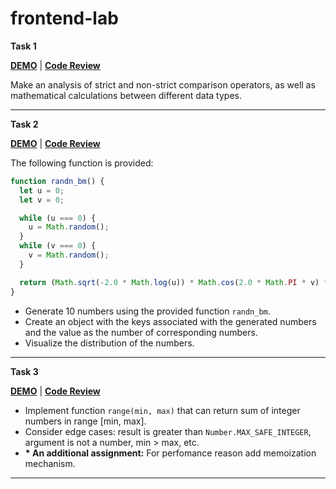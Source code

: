 # frontend-lab

**Task 1**

**[DEMO](https://leonidshatilo.github.io/frontend-lab/task-01-type-comparison/index)** | **[Code Review](https://github.com/LeonidShatilo/frontend-lab/tree/master/task-01-type-comparison)**

Make an analysis of strict and non-strict comparison operators, as well as mathematical calculations between different data types.

---

**Task 2**

**[DEMO](https://leonidshatilo.github.io/frontend-lab/task-02-object-gauss/index)** | **[Code Review](https://github.com/LeonidShatilo/frontend-lab/tree/master/task-02-object-gauss)**

The following function is provided:

```javascript
function randn_bm() {
  let u = 0;
  let v = 0;

  while (u === 0) {
    u = Math.random();
  }
  while (v === 0) {
    v = Math.random();
  }

  return (Math.sqrt(-2.0 * Math.log(u)) * Math.cos(2.0 * Math.PI * v) * 2) | 0;
}
```

- Generate 10 numbers using the provided function `randn_bm`.
- Create an object with the keys associated with the generated numbers and the value as the number of corresponding numbers.
- Visualize the distribution of the numbers.

---

**Task 3**

**[DEMO](https://leonidshatilo.github.io/frontend-lab/task-03-sum-of-range/index)** | **[Code Review](https://github.com/LeonidShatilo/frontend-lab/tree/master/task-03-sum-of-range)**

- Implement function `range(min, max)` that can return sum of integer numbers in range [min, max].
- Consider edge cases: result is greater than `Number.MAX_SAFE_INTEGER`, argument is not a number, min > max, etc.
- **\* An additional assignment:** For perfomance reason add memoization mechanism.

---
